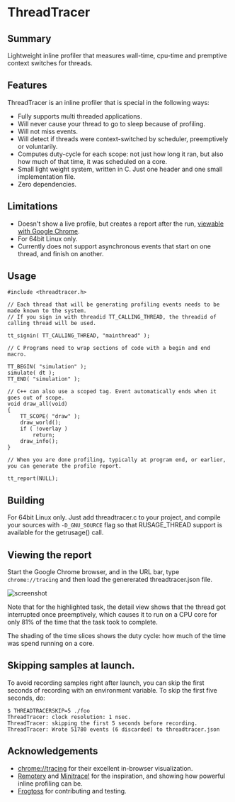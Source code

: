 # ThreadTracer

## Summary

Lightweight inline profiler that measures wall-time, cpu-time and premptive context switches for threads.

## Features

ThreadTracer is an inline profiler that is special in the following ways:
* Fully supports multi threaded applications.
* Will never cause your thread to go to sleep because of profiling.
* Will not miss events.
* Will detect if threads were context-switched by scheduler, preemptively or voluntarily.
* Computes duty-cycle for each scope: not just how long it ran, but also how much of that time, it was scheduled on a core.
* Small light weight system, written in C. Just one header and one small implementation file.
* Zero dependencies.

## Limitations
* Doesn't show a live profile, but creates a report after the run, [viewable with Google Chrome](https://www.gamasutra.com/view/news/176420/Indepth_Using_Chrometracing_to_view_your_inline_profiling_data.php).
* For 64bit Linux only.
* Currently does not support asynchronous events that start on one thread, and finish on another.

## Usage


```
#include <threadtracer.h>

// Each thread that will be generating profiling events needs to be made known to the system.
// If you sign in with threadid TT_CALLING_THREAD, the threadid of calling thread will be used.

tt_signin( TT_CALLING_THREAD, "mainthread" );

// C Programs need to wrap sections of code with a begin and end macro.

TT_BEGIN( "simulation" );
simulate( dt );
TT_END( "simulation" );

// C++ can also use a scoped tag. Event automatically ends when it goes out of scope.
void draw_all(void)
{
	TT_SCOPE( "draw" );
	draw_world();
	if ( !overlay )
		return;
	draw_info();
}

// When you are done profiling, typically at program end, or earlier, you can generate the profile report.

tt_report(NULL);
```

## Building

For 64bit Linux only.
Just add threadtracer.c to your project, and compile your sources with ```-D_GNU_SOURCE``` flag so that RUSAGE_THREAD support is available for the getrusage() call.

## Viewing the report

Start the Google Chrome browser, and in the URL bar, type ```chrome://tracing``` and then load the genererated threadtracer.json file.

![screenshot](https://pbs.twimg.com/media/DNZe7tRVwAAm2_-.png)

Note that for the highlighted task, the detail view shows that the thread got interrupted once preemptively, which causes it to run on a CPU core for only 81% of the time that the task took to complete.

The shading of the time slices shows the duty cycle: how much of the time was spend running on a core.

## Skipping samples at launch.

To avoid recording samples right after launch, you can skip the first seconds of recording with an environment variable. To skip the first five seconds, do:

```
$ THREADTRACERSKIP=5 ./foo
ThreadTracer: clock resolution: 1 nsec.
ThreadTracer: skipping the first 5 seconds before recording.
ThreadTracer: Wrote 51780 events (6 discarded) to threadtracer.json
```

## Acknowledgements

* [chrome://tracing](https://www.chromium.org/developers/how-tos/trace-event-profiling-tool) for their excellent in-browser visualization.
* [Remotery](https://github.com/Celtoys/Remotery) and [Minitrace!](https://github.com/hrydgard/minitrace) for the inspiration, and showing how powerful inline profiling can be.
* [Frogtoss](https://www.frogtoss.com/) for contributing and testing.
